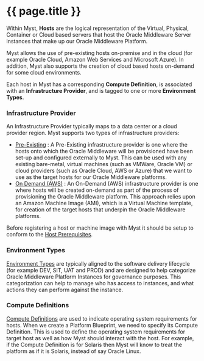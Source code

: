 # {{ page.title }}
Within Myst, **Hosts** are the logical representation of the Virtual, Physical, Container or Cloud based servers that host the Oracle Middleware Server instances that make up our Oracle Middleware Platform.

Myst allows the use of pre-existing hosts on-premise and in the cloud (for example Oracle Cloud, Amazon Web Services and Microsoft Azure). In addition, Myst also supports the creation of cloud based hosts on-demand for some cloud environments.

Each host in Myst has a corresponding **Compute Definition**, is associated with an **Infrastructure Provider**, and is tagged to one or more **Environment Types**.

### Infrastructure Provider
An Infrastructure Provider typically maps to a data center or a cloud provider region. Myst supports two types of infrastructure providers:

* [Pre-Existing](/infrastructure/providers/pre-existing/README.md)
: A Pre-Existing infrastructure provider is one where the hosts onto which the Oracle Middleware will be provisioned have been set-up and configured externally to Myst. This can be used with any existing bare-metal, virtual machines (such as VMWare, Oracle VM) or cloud providers (such as Oracle Cloud, AWS or Azure) that we want to use as the target hosts for our Oracle Middleware platforms. 
* [On Demand (AWS)](/infrastructure/providers/on-demand/aws/README.md)
: An On-Demand (AWS) infrastructure provider is one where hosts will be created on-demand as part of the process of provisioning the Oracle Middleware platform. This approach relies upon an Amazon Machine Image (AMI), which is a Virtual Machine template, for creation of the target hosts that underpin the Oracle Middleware platforms.

Before registering a host or machine image with Myst it should be setup to conform to the [Host Prerequisites](/infrastructure/providers/hosts/README.md).

### Environment Types
[Environment Types](/infrastructure/environment-types/README.md)
 are typically aligned to the software delivery lifecycle (for example DEV, SIT, UAT and PROD) and are designed to help categorize Oracle Middleware Platform Instances for governance purposes. This categorization can help to manage who has access to instances, and what actions they can perform against the instance. 

### Compute Definitions
[Compute Definitions](/infrastructure/compute-definitions/README.md)
 are used to indicate operating system requirements for hosts. When we create a Platform Blueprint, we need to specify its Compute Definition. This is used to define the operating system requirements for target host as well as how Myst should interact with the host. For example, if the Compute Definition is for Solaris then Myst will know to treat the platform as if it is Solaris, instead of say Oracle Linux.